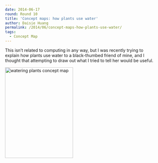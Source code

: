 ```yaml
---
date: 2014-06-17
round: Round 10
title: 'Concept maps: how plants use water'
author: Daisie Huang
permalink: /2014/06/concept-maps-how-plants-use-water/
tags:
  - Concept Map
---
```

This isn&#8217;t related to computing in any way, but I was recently trying to explain how plants use water to a black-thumbed friend of mine, and I thought that attempting to draw out what I tried to tell her would be useful.

[<img class="alignnone size-medium wp-image-7732" alt="watering plants concept map" src="/software-carpentry-training-website/uploads/2014/06/IMG_1992-225x300.jpg" width="225" height="300" />][1]

 [1]: /software-carpentry-training-website/uploads/2014/06/IMG_1992.jpg
